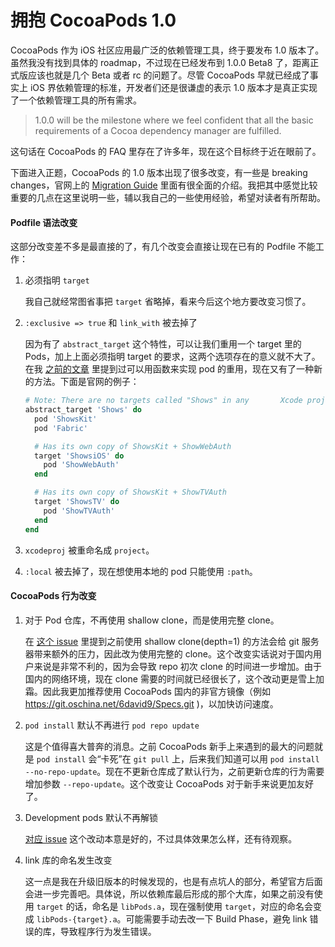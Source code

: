 拥抱 CocoaPods 1.0
==================

CocoaPods 作为 iOS 社区应用最广泛的依赖管理工具，终于要发布 1.0 版本了。虽然我没有找到具体的 roadmap，不过现在已经发布到 1.0.0 Beta8 了，距离正式版应该也就是几个 Beta 或者 rc 的问题了。尽管 CocoaPods 早就已经成了事实上 iOS 界依赖管理的标准，开发者们还是很谦虚的表示 1.0 版本才是真正实现了一个依赖管理工具的所有需求。

>1.0.0 will be the milestone where we feel confident that all the basic requirements of a Cocoa dependency manager are fulfilled.

这句话在 CocoaPods 的 FAQ 里存在了许多年，现在这个目标终于近在眼前了。

下面进入正题，CocoaPods 的 1.0 版本出现了很多改变，有一些是 breaking changes，官网上的 [Migration Guide](http://blog.cocoapods.org/CocoaPods-1.0/) 里面有很全面的介绍。我把其中感觉比较重要的几点在这里说明一些，辅以我自己的一些使用经验，希望对读者有所帮助。

#### Podfile 语法改变

这部分改变差不多是最直接的了，有几个改变会直接让现在已有的 Podfile 不能工作：

1. 必须指明 `target`

   我自己就经常图省事把 `target` 省略掉，看来今后这个地方要改变习惯了。
   
2. `:exclusive => true` 和 `link_with` 被去掉了

   因为有了 `abstract_target` 这个特性，可以让我们重用一个 target 里的 Pods，加上上面必须指明 target 的要求，这两个选项存在的意义就不大了。在我 [之前的文章](https://skyline75489.github.io/post/2015-11-26_cocoapods_multiple_target.html) 里提到过可以用函数来实现 pod 的重用，现在又有了一种新的方法。下面是官网的例子：
   
   ```ruby
   # Note: There are no targets called "Shows" in any       Xcode projects
   abstract_target 'Shows' do
     pod 'ShowsKit'
     pod 'Fabric'

     # Has its own copy of ShowsKit + ShowWebAuth
     target 'ShowsiOS' do
       pod 'ShowWebAuth'
     end

     # Has its own copy of ShowsKit + ShowTVAuth
     target 'ShowsTV' do
       pod 'ShowTVAuth'
     end 
   end
   ```
   
3. `xcodeproj` 被重命名成 `project`。
4. `:local` 被去掉了，现在想使用本地的 pod 只能使用 `:path`。

#### CocoaPods 行为改变

1. 对于 Pod 仓库，不再使用 shallow clone，而是使用完整 clone。
   
   在 [这个 issue](https://github.com/CocoaPods/CocoaPods/issues/5016) 里提到之前使用 shallow clone(depth=1) 的方法会给 git 服务器带来额外的压力，因此改为使用完整的 clone。这个改变实话说对于国内用户来说是非常不利的，因为会导致 repo 初次 clone 的时间进一步增加。由于国内的网络环境，现在 clone 需要的时间就已经很长了，这个改动更是雪上加霜。因此我更加推荐使用 CocoaPods 国内的非官方镜像（例如 https://git.oschina.net/6david9/Specs.git )，以加快访问速度。
   
2. `pod install` 默认不再进行 `pod repo update`

   这是个值得喜大普奔的消息。之前 CocoaPods 新手上来遇到的最大的问题就是 `pod install` 会“卡死”在 `git pull` 上，后来我们知道可以用 `pod install --no-repo-update`。现在不更新仓库成了默认行为，之前更新仓库的行为需要增加参数 `--repo-update`。这个改变让 CocoaPods 对于新手来说更加友好了。
   
3. Development pods 默认不再解锁

   [对应 issue](https://github.com/CocoaPods/CocoaPods/issues/4211) 这个改动本意是好的，不过具体效果怎么样，还有待观察。
   
4. link 库的命名发生改变

    这一点是我在升级旧版本的时候发现的，也是有点坑人的部分，希望官方后面会进一步完善吧。具体说，所以依赖库最后形成的那个大库，如果之前没有使用 `target` 的话，命名是 `libPods.a`，现在强制使用 `target`，对应的命名会变成 `libPods-{target}.a`。可能需要手动去改一下 Build Phase，避免 link 错误的库，导致程序行为发生错误。
    

    
